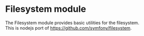 Filesystem module
====================

The Filesystem module provides basic utilities for the filesystem.  
This is nodejs port of https://github.com/symfony/filesystem.
